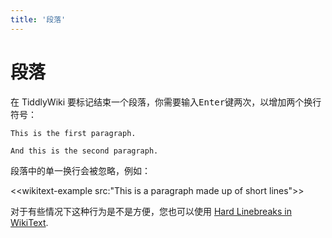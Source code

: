 ```yaml
---
title: '段落'
---
```


# 段落

在 TiddlyWiki 要标记结束一个段落，你需要输入<kbd>Enter</kbd>键两次，以增加两个换行符号：

```
This is the first paragraph.

And this is the second paragraph.
```
段落中的单一换行会被忽略，例如：

<<wikitext-example src:"This is a
paragraph made
up of
short lines">>

对于有些情况下这种行为是不是方便，您也可以使用 [Hard Linebreaks in WikiText](#Hard%20Linebreaks%20in%20WikiText).
